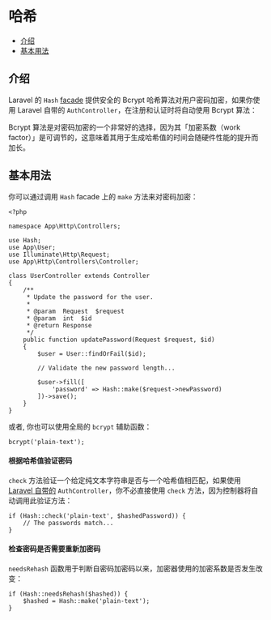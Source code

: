 # 哈希

- [介绍](#introduction)
- [基本用法](#basic-usage)

<a name="introduction"></a>
## 介绍

Laravel 的 `Hash` [facade](/docs/{{version}}/facades) 提供安全的 Bcrypt 哈希算法对用户密码加密，如果你使用 Laravel 自带的 `AuthController`，在注册和认证时将自动使用 Bcrypt 算法：

Bcrypt 算法是对密码加密的一个非常好的选择，因为其「加密系数（work factor）」是可调节的，这意味着其用于生成哈希值的时间会随硬件性能的提升而加长。

<a name="basic-usage"></a>
## 基本用法

你可以通过调用 `Hash` facade 上的 `make` 方法来对密码加密：

	<?php

	namespace App\Http\Controllers;

	use Hash;
	use App\User;
	use Illuminate\Http\Request;
	use App\Http\Controllers\Controller;

	class UserController extends Controller
	{
		/**
		 * Update the password for the user.
		 *
		 * @param  Request  $request
		 * @param  int  $id
		 * @return Response
		 */
		public function updatePassword(Request $request, $id)
		{
			$user = User::findOrFail($id);

			// Validate the new password length...

			$user->fill([
				'password' => Hash::make($request->newPassword)
			])->save();
		}
	}


或者, 你也可以使用全局的 `bcrypt` 辅助函数：

	bcrypt('plain-text');

#### 根据哈希值验证密码

`check` 方法验证一个给定纯文本字符串是否与一个哈希值相匹配，如果使用[Laravel 自带的](/docs/{{version}}/authentication) `AuthController`，你不必直接使用 `check` 方法，因为控制器将自动调用此验证方法：

	if (Hash::check('plain-text', $hashedPassword)) {
		// The passwords match...
	}

#### 检查密码是否需要重新加密码

`needsRehash` 函数用于判断自密码加密码以来，加密器使用的加密系数是否发生改变：

	if (Hash::needsRehash($hashed)) {
		$hashed = Hash::make('plain-text');
	}
